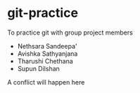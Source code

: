 # git-practice

To practice git with group project members

- Nethsara Sandeepa'
- Avishka Sathyanjana
- Tharushi Chethana
- Supun Dilshan

A conflict will happen here
